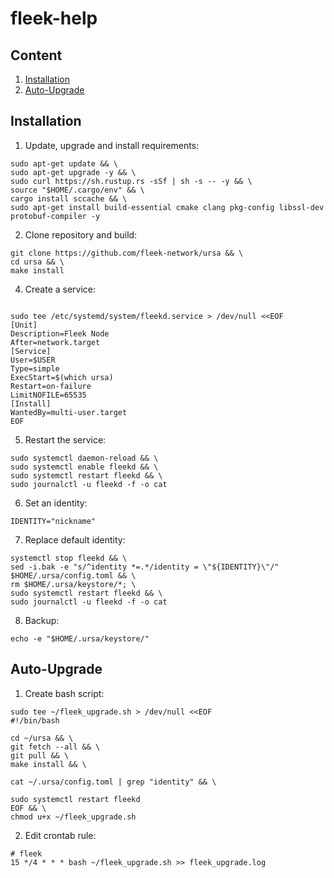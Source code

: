 # fleek-help

## Content
1. [Installation](https://github.com/cyberomanov/fleek-help/edit/main/README.md#installation)
2. [Auto-Upgrade](https://github.com/cyberomanov/fleek-help/edit/main/README.md#auto-upgrade)

## Installation

1. Update, upgrade and install requirements:
```shell
sudo apt-get update && \
sudo apt-get upgrade -y && \
sudo curl https://sh.rustup.rs -sSf | sh -s -- -y && \
source "$HOME/.cargo/env" && \
cargo install sccache && \
sudo apt-get install build-essential cmake clang pkg-config libssl-dev protobuf-compiler -y
```
2. Clone repository and build:
```shell
git clone https://github.com/fleek-network/ursa && \
cd ursa && \
make install
```
4. Create a service:
```shell

sudo tee /etc/systemd/system/fleekd.service > /dev/null <<EOF
[Unit]
Description=Fleek Node
After=network.target
[Service]
User=$USER
Type=simple
ExecStart=$(which ursa)
Restart=on-failure
LimitNOFILE=65535
[Install]
WantedBy=multi-user.target
EOF
```
5. Restart the service:
```shell
sudo systemctl daemon-reload && \
sudo systemctl enable fleekd && \
sudo systemctl restart fleekd && \
sudo journalctl -u fleekd -f -o cat
```
6. Set an identity:
```shell
IDENTITY="nickname"
```
7. Replace default identity:
```shell
systemctl stop fleekd && \
sed -i.bak -e "s/^identity *=.*/identity = \"${IDENTITY}\"/" $HOME/.ursa/config.toml && \
rm $HOME/.ursa/keystore/*; \
sudo systemctl restart fleekd && \
sudo journalctl -u fleekd -f -o cat
```

8. Backup:
```shell
echo -e "$HOME/.ursa/keystore/"
```

## Auto-Upgrade

1. Create bash script:
```shell
sudo tee ~/fleek_upgrade.sh > /dev/null <<EOF
#!/bin/bash

cd ~/ursa && \
git fetch --all && \
git pull && \
make install && \

cat ~/.ursa/config.toml | grep "identity" && \

sudo systemctl restart fleekd
EOF && \
chmod u+x ~/fleek_upgrade.sh
```
2. Edit crontab rule:
```shell
# fleek
15 */4 * * * bash ~/fleek_upgrade.sh >> fleek_upgrade.log
```
